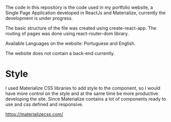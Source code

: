 The code in this repository is the code used in my portfolio website, a Single Page Application developed in ReactJs and Materialize, currently the development is under progress.

The basic structure of the file was created using create-react-app.
The routing of pages was done using react-router-dom library.

Available Languages on the website: Portuguese and English.

The website does not contain a back-end currently.

# Style

I used Materialize CSS libraries to add style to the component, so I would have more control on the style and at the same time be more productive developing the site. Since Materialize contains a lot of components ready to use and css defined and responsive.

https://materializecss.com/
